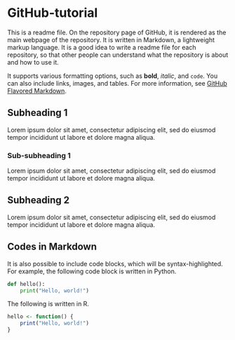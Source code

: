 # GitHub-tutorial
 
This is a readme file. On the repository page of GitHub, it is rendered as the main webpage of the repository. It is written in Markdown, a lightweight markup language. It is a good idea to write a readme file for each repository, so that other people can understand what the repository is about and how to use it.

It supports various formatting options, such as **bold**, *italic*, and `code`. You can also include links, images, and tables. For more information, see [GitHub Flavored Markdown](https://guides.github.com/features/mastering-markdown/).

## Subheading 1
Lorem ipsum dolor sit amet, consectetur adipiscing elit, sed do eiusmod tempor incididunt ut labore et dolore magna aliqua.
### Sub-subheading 1
Lorem ipsum dolor sit amet, consectetur adipiscing elit, sed do eiusmod tempor incididunt ut labore et dolore magna aliqua.
## Subheading 2
Lorem ipsum dolor sit amet, consectetur adipiscing elit, sed do eiusmod tempor incididunt ut labore et dolore magna aliqua.

## Codes in Markdown

It is also possible to include code blocks, which will be syntax-highlighted. For example, the following code block is written in Python.
    
```python
def hello():
    print("Hello, world!")
```

The following is written in R.

```r
hello <- function() {
    print("Hello, world!")
}
```
